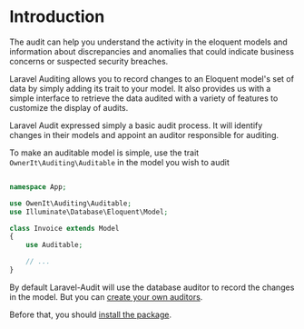 # Introduction

The audit can help you understand the activity in the eloquent models and information about discrepancies and anomalies that could indicate business concerns or suspected security breaches. 

Laravel Auditing allows you to record changes to an Eloquent model's set of data by simply adding its trait to your model. It also provides us with a simple interface to retrieve the data audited with a variety of features to customize the display of audits.

Laravel Audit expressed simply a basic audit process. It will identify changes in their models and appoint an auditor responsible for auditing.

To make an auditable model is simple, use the trait `OwnerIt\Auditing\Auditable` in the model you wish to audit

```php

namespace App;

use OwenIt\Auditing\Auditable;
use Illuminate\Database\Eloquent\Model;

class Invoice extends Model
{
    use Auditable;

    // ...
}
```
By default Laravel-Audit will use the database auditor to record the changes in the model. But you can [create your own auditors](/docs/{{version}}/auditors).

Before that, you should [install the package](/docs/{{version}}/installation).